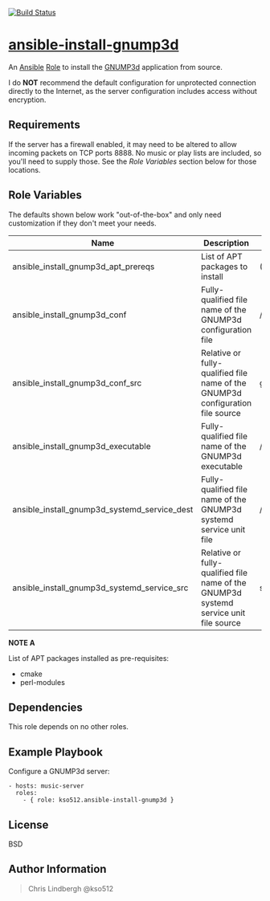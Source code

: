 [![Build Status](https://travis-ci.org/kso512/ansible-install-gnump3d.svg?branch=master)](https://travis-ci.org/kso512/ansible-install-gnump3d)

# [ansible-install-gnump3d](https://galaxy.ansible.com/kso512/ansible-install-gnump3d/)

An [Ansible](https://www.ansible.com/) [Role](http://docs.ansible.com/ansible/playbooks_roles.html#roles) to install the [GNUMP3d](http://https://www.gnu.org/software/gnump3d/) application from source.

I do **NOT** recommend the default configuration for unprotected connection directly to the Internet, as the server configuration includes access without encryption.

## Requirements

If the server has a firewall enabled, it may need to be altered to allow incoming packets on TCP ports 8888.  No music or play lists are included, so you'll need to supply those.  See the *Role Variables* section below for those locations.

## Role Variables

The defaults shown below work "out-of-the-box" and only need customization if they don't meet your needs.

| Name | Description | Default Value |
| ---- | ----------- | ------------- |
| ansible_install_gnump3d_apt_prereqs | List of APT packages to install | (See **NOTE A** below) |
| ansible_install_gnump3d_conf | Fully-qualified file name of the GNUMP3d configuration file | /etc/gnump3d/gnump3d.conf |
| ansible_install_gnump3d_conf_src | Relative or fully-qualified file name of the GNUMP3d configuration file source | gnump3d.conf.j2 |
| ansible_install_gnump3d_executable | Fully-qualified file name of the GNUMP3d executable | /usr/bin/gnump3d |
| ansible_install_gnump3d_systemd_service_dest | Fully-qualified file name of the GNUMP3d systemd service unit file | /lib/systemd/system/gnump3d.service |
| ansible_install_gnump3d_systemd_service_src | Relative or fully-qualified file name of the GNUMP3d systemd service unit file source | systemd.gnump3d.service.j2 |

**NOTE A**

List of APT packages installed as pre-requisites:

- cmake
- perl-modules

## Dependencies

This role depends on no other roles.

## Example Playbook

Configure a GNUMP3d server:

    - hosts: music-server
      roles:
        - { role: kso512.ansible-install-gnump3d }

## License

BSD

## Author Information

> Chris Lindbergh @kso512

